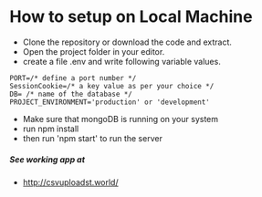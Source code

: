 # How to setup on Local Machine

- Clone the repository or download the code and extract.
- Open the project folder in your editor.
- create a file .env and write following variable values.
``` 
PORT=/* define a port number */
SessionCookie=/* a key value as per your choice */
DB= /* name of the database */
PROJECT_ENVIRONMENT='production' or 'development'
```
- Make sure that mongoDB is running on your system
- run  npm install  
- then run 'npm start' to run the server

##### See working app at
- http://csvuploadst.world/
